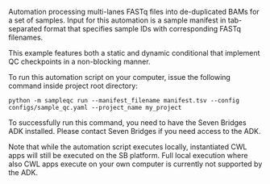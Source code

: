 Automation processing multi-lanes FASTq files into de-duplicated BAMs for a set of samples. Input for this automation is a sample manifest in tab-separated format that specifies sample IDs with corresponding FASTq filenames.

This example features both a static and dynamic conditional that implement QC checkpoints in a non-blocking manner.

To run this automation script on your computer, issue the following command inside project root directory:

```
python -m sampleqc run --manifest_filename manifest.tsv --config configs/sample_qc.yaml --project_name my_project

```

To successfully run this command, you need to have the Seven Bridges ADK installed. Please contact Seven Bridges if you need access to the ADK.

Note that while the automation script executes locally, instantiated CWL apps will still be executed on the SB platform. Full local execution where also CWL apps execute on your own computer is currently not supported by the ADK.

